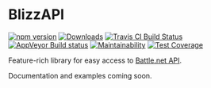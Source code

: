 # BlizzAPI

[![npm version](https://img.shields.io/npm/v/blizzapi.svg?style=popout)](https://www.npmjs.com/package/blizzapi)
[![Downloads](https://img.shields.io/npm/dw/blizzapi.svg?style=flat)](https://npm-stat.com/charts.html?package=blizzapi)
[![Travis CI Build Status](https://travis-ci.org/lukemnet/BlizzAPI.svg?branch=master)](https://travis-ci.org/lukemnet/BlizzAPI)
[![AppVeyor Build status](https://ci.appveyor.com/api/projects/status/syfiarwau11435nq/branch/master?svg=true)](https://ci.appveyor.com/project/lwojcik/blizzapi/branch/master)
[![Maintainability](https://api.codeclimate.com/v1/badges/5ae9076ca1825968b9bb/maintainability)](https://codeclimate.com/github/lukemnet/BlizzAPI/maintainability)
[![Test Coverage](https://api.codeclimate.com/v1/badges/5ae9076ca1825968b9bb/test_coverage)](https://codeclimate.com/github/lukemnet/BlizzAPI/test_coverage)

Feature-rich library for easy access to [Battle.net API](https://develop.battle.net/).

Documentation and examples coming soon.
